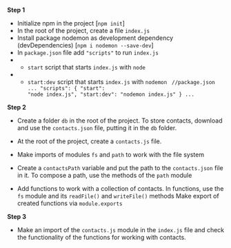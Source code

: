 **Step 1**

- Initialize npm in the project [`npm init`]
- In the root of the project, create a file `index.js`
- Install package nodemon as development dependency (devDependencies) [`npm i nodemon --save-dev`]
- In `package.json` file add `"scripts"` to run `index.js`
- - `start` script that starts `index.js` with `node`
- - `start:dev` script that starts `index.js` with `nodemon`
    <code>
    //package.json
    ...
    "scripts": {
    "start": "node index.js",
    "start:dev": "nodemon index.js"
    }
    ...
    </code>

**Step 2**

- Create a folder `db` in the root of the project. To store contacts, download and use the `contacts.json` file, putting it in the `db` folder.

- At the root of the project, create a `contacts.js` file.

- Make imports of modules `fs` and `path` to work with the file system
- Create a `contactsPath` variable and put the path to the `contacts.json` file in it. To compose a path, use the methods of the `path` module
- Add functions to work with a collection of contacts. In functions, use the `fs` module and its `readFile()` and `writeFile()` methods
  Make export of created functions via `module.exports`

**Step 3**

- Make an import of the `contacts.js` module in the `index.js` file and check the functionality of the functions for working with contacts.
